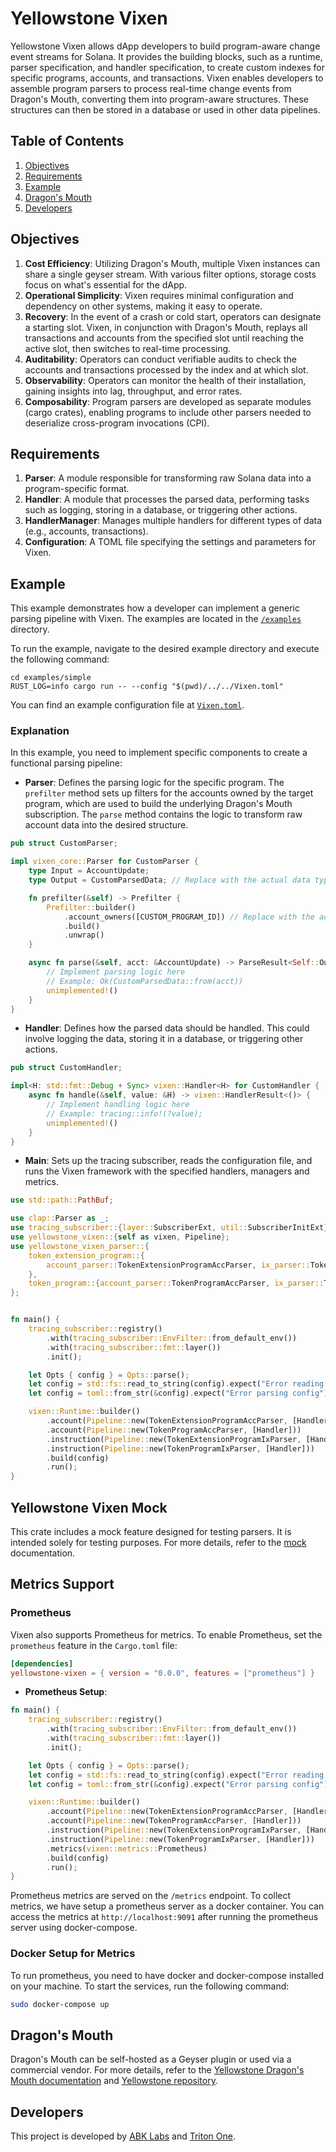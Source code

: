 # Yellowstone Vixen

Yellowstone Vixen allows dApp developers to build program-aware change event streams for Solana. It provides the building blocks, such as a runtime, parser specification, and handler specification, to create custom indexes for specific programs, accounts, and transactions. Vixen enables developers to assemble program parsers to process real-time change events from Dragon's Mouth, converting them into program-aware structures. These structures can then be stored in a database or used in other data pipelines.

## Table of Contents

1. [Objectives](#objectives)
2. [Requirements](#requirements)
3. [Example](#example)
4. [Dragon's Mouth](#dragonsmouth)
5. [Developers](#developers)

## Objectives

1. **Cost Efficiency**: Utilizing Dragon's Mouth, multiple Vixen instances can share a single geyser stream. With various filter options, storage costs focus on what's essential for the dApp.
2. **Operational Simplicity**: Vixen requires minimal configuration and dependency on other systems, making it easy to operate.
3. **Recovery**: In the event of a crash or cold start, operators can designate a starting slot. Vixen, in conjunction with Dragon's Mouth, replays all transactions and accounts from the specified slot until reaching the active slot, then switches to real-time processing.
4. **Auditability**: Operators can conduct verifiable audits to check the accounts and transactions processed by the index and at which slot.
5. **Observability**: Operators can monitor the health of their installation, gaining insights into lag, throughput, and error rates.
6. **Composability**: Program parsers are developed as separate modules (cargo crates), enabling programs to include other parsers needed to deserialize cross-program invocations (CPI).

## Requirements

1. **Parser**: A module responsible for transforming raw Solana data into a program-specific format.
2. **Handler**: A module that processes the parsed data, performing tasks such as logging, storing in a database, or triggering other actions.
3. **HandlerManager**: Manages multiple handlers for different types of data (e.g., accounts, transactions).
4. **Configuration**: A TOML file specifying the settings and parameters for Vixen.

## Example

This example demonstrates how a developer can implement a generic parsing pipeline with Vixen. The examples are located in the [`/examples`](/examples) directory.

To run the example, navigate to the desired example directory and execute the following command:

```
cd examples/simple
RUST_LOG=info cargo run -- --config "$(pwd)/../../Vixen.toml"
```

You can find an example configuration file at [`Vixen.toml`](/Vixen.toml).

### Explanation

In this example, you need to implement specific components to create a functional parsing pipeline:

- **Parser**: Defines the parsing logic for the specific program. The `prefilter` method sets up filters for the accounts owned by the target program, which are used to build the underlying Dragon's Mouth subscription. The `parse` method contains the logic to transform raw account data into the desired structure.

```rust
pub struct CustomParser;

impl vixen_core::Parser for CustomParser {
    type Input = AccountUpdate;
    type Output = CustomParsedData; // Replace with the actual data type

    fn prefilter(&self) -> Prefilter {
        Prefilter::builder()
            .account_owners([CUSTOM_PROGRAM_ID]) // Replace with the actual program ID
            .build()
            .unwrap()
    }

    async fn parse(&self, acct: &AccountUpdate) -> ParseResult<Self::Output> {
        // Implement parsing logic here
        // Example: Ok(CustomParsedData::from(acct))
        unimplemented!()
    }
}
```

- **Handler**: Defines how the parsed data should be handled. This could involve logging the data, storing it in a database, or triggering other actions.

```rust
pub struct CustomHandler;

impl<H: std::fmt::Debug + Sync> vixen::Handler<H> for CustomHandler {
    async fn handle(&self, value: &H) -> vixen::HandlerResult<()> {
        // Implement handling logic here
        // Example: tracing::info!(?value);
        unimplemented!()
    }
}
```

- **Main**: Sets up the tracing subscriber, reads the configuration file, and runs the Vixen framework with the specified handlers, managers and metrics.

```rust
use std::path::PathBuf;

use clap::Parser as _;
use tracing_subscriber::{layer::SubscriberExt, util::SubscriberInitExt};
use yellowstone_vixen::{self as vixen, Pipeline};
use yellowstone_vixen_parser::{
    token_extension_program::{
        account_parser::TokenExtensionProgramAccParser, ix_parser::TokenExtensionProgramIxParser,
    },
    token_program::{account_parser::TokenProgramAccParser, ix_parser::TokenProgramIxParser},
};


fn main() {
    tracing_subscriber::registry()
        .with(tracing_subscriber::EnvFilter::from_default_env())
        .with(tracing_subscriber::fmt::layer())
        .init();

    let Opts { config } = Opts::parse();
    let config = std::fs::read_to_string(config).expect("Error reading config file");
    let config = toml::from_str(&config).expect("Error parsing config");

    vixen::Runtime::builder()
        .account(Pipeline::new(TokenExtensionProgramAccParser, [Handler]))
        .account(Pipeline::new(TokenProgramAccParser, [Handler]))
        .instruction(Pipeline::new(TokenExtensionProgramIxParser, [Handler]))
        .instruction(Pipeline::new(TokenProgramIxParser, [Handler]))
        .build(config)
        .run();
}
```

## Yellowstone Vixen Mock

This crate includes a mock feature designed for testing parsers. It is intended solely for testing purposes. For more details, refer to the [mock](crates/mock/README.md) documentation.

## Metrics Support

### Prometheus

Vixen also supports Prometheus for metrics. To enable Prometheus, set the `prometheus` feature in the `Cargo.toml` file:

```toml
[dependencies]
yellowstone-vixen = { version = "0.0.0", features = ["prometheus"] }
```

- **Prometheus Setup**:

```rust
fn main() {
    tracing_subscriber::registry()
        .with(tracing_subscriber::EnvFilter::from_default_env())
        .with(tracing_subscriber::fmt::layer())
        .init();

    let Opts { config } = Opts::parse();
    let config = std::fs::read_to_string(config).expect("Error reading config file");
    let config = toml::from_str(&config).expect("Error parsing config");

    vixen::Runtime::builder()
        .account(Pipeline::new(TokenExtensionProgramAccParser, [Handler]))
        .account(Pipeline::new(TokenProgramAccParser, [Handler]))
        .instruction(Pipeline::new(TokenExtensionProgramIxParser, [Handler]))
        .instruction(Pipeline::new(TokenProgramIxParser, [Handler]))
        .metrics(vixen::metrics::Prometheus)
        .build(config)
        .run();
}
```

Prometheus metrics are served on the `/metrics` endpoint. To collect metrics, we have setup a prometheus server as a docker container. You can access the metrics at `http://localhost:9091` after running the prometheus server using docker-compose.

### Docker Setup for Metrics

To run prometheus, you need to have docker and docker-compose installed on your machine. To start the services, run the following command:

```bash
sudo docker-compose up
```

## Dragon's Mouth

Dragon's Mouth can be self-hosted as a Geyser plugin or used via a commercial vendor. For more details, refer to the [Yellowstone Dragon's Mouth documentation](https://docs.triton.one/project-yellowstone/dragons-mouth-grpc-subscriptions) and [Yellowstone repository](https://github.com/rpcpool/yellowstone-grpc).

## Developers

This project is developed by [ABK Labs](https://abklabs.com/) and [Triton One](https://triton.one/).
